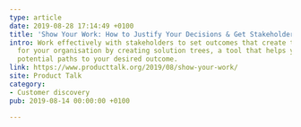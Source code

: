 ```yaml
---
type: article
date: 2019-08-28 17:14:49 +0100
title: 'Show Your Work: How to Justify Your Decisions & Get Stakeholder Buy-In'
intro: Work effectively with stakeholders to set outcomes that create the most value
  for your organisation by creating solution trees, a tool that helps you explore
  potential paths to your desired outcome.
link: https://www.producttalk.org/2019/08/show-your-work/
site: Product Talk
category:
- Customer discovery
pub: 2019-08-14 00:00:00 +0100

---
```

